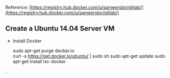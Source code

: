 Reference: [https://registry.hub.docker.com/u/sameersbn/gitlab/](https://registry.hub.docker.com/u/sameersbn/gitlab/)

## Create a Ubuntu 14.04 Server VM 
* Install Docker

	sudo apt-get purge docker.io	
	curl -s https://get.docker.io/ubuntu/ | sudo sh	
	sudo apt-get update	
	sudo apt-get install lxc-docker	

.
